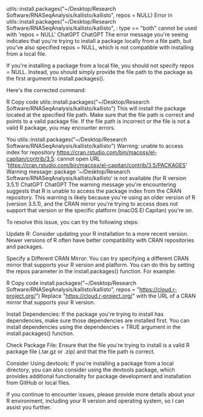 utils::install.packages("~/Desktop/Research Software/RNASeqAnalysis/kallisto/kallisto", repos = NULL)
Error in utils::install.packages("~/Desktop/Research Software/RNASeqAnalysis/kallisto/kallisto",  : 
  type == "both" cannot be used with 'repos = NULL'
ChatGPT
ChatGPT
The error message you're seeing indicates that you're trying to install a package locally from a file path, but you've also specified repos = NULL, which is not compatible with installing from a local file.

If you're installing a package from a local file, you should not specify repos = NULL. Instead, you should simply provide the file path to the package as the first argument to install.packages().

Here's the corrected command:

R
Copy code
utils::install.packages("~/Desktop/Research Software/RNASeqAnalysis/kallisto/kallisto")
This will install the package located at the specified file path. Make sure that the file path is correct and points to a valid package file. If the file path is incorrect or the file is not a valid R package, you may encounter errors.

You
utils::install.packages("~/Desktop/Research Software/RNASeqAnalysis/kallisto/kallisto")
Warning: unable to access index for repository https://cran.rstudio.com/bin/macosx/el-capitan/contrib/3.5:
  cannot open URL 'https://cran.rstudio.com/bin/macosx/el-capitan/contrib/3.5/PACKAGES'
Warning message:
package ‘~/Desktop/Research Software/RNASeqAnalysis/kallisto/kallisto’ is not available (for R version 3.5.1) 
ChatGPT
ChatGPT
The warning message you're encountering suggests that R is unable to access the package index from the CRAN repository. This warning is likely because you're using an older version of R (version 3.5.1), and the CRAN mirror you're trying to access does not support that version or the specific platform (macOS El Capitan) you're on.

To resolve this issue, you can try the following steps:

Update R: Consider updating your R installation to a more recent version. Newer versions of R often have better compatibility with CRAN repositories and packages.

Specify a Different CRAN Mirror: You can try specifying a different CRAN mirror that supports your R version and platform. You can do this by setting the repos parameter in the install.packages() function. For example:

R
Copy code
install.packages("~/Desktop/Research Software/RNASeqAnalysis/kallisto/kallisto", repos = "https://cloud.r-project.org/")
Replace "https://cloud.r-project.org/" with the URL of a CRAN mirror that supports your R version.

Install Dependencies: If the package you're trying to install has dependencies, make sure those dependencies are installed first. You can install dependencies using the dependencies = TRUE argument in the install.packages() function.

Check Package File: Ensure that the file you're trying to install is a valid R package file (.tar.gz or .zip) and that the file path is correct.

Consider Using devtools: If you're installing a package from a local directory, you can also consider using the devtools package, which provides additional functionality for package development and installation from GitHub or local files.

If you continue to encounter issues, please provide more details about your R environment, including your R version and operating system, so I can assist you further.


